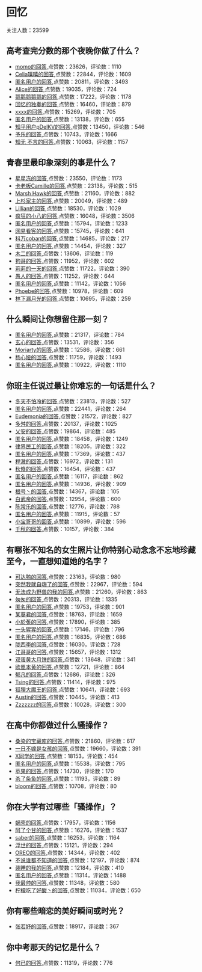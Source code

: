 #  回忆 
关注人数：23599
## 高考查完分数的那个夜晚你做了什么？
- [momo的回答](https://www.zhihu.com/question/307719606/answer/1854991345),点赞数：23626，评论数：1110
- [Celia嘻嘻的回答](https://www.zhihu.com/question/307719606/answer/1024685924),点赞数：22844，评论数：1609
- [匿名用户的回答](https://www.zhihu.com/question/307719606/answer/958905264),点赞数：20811，评论数：3493
- [Alice的回答](https://www.zhihu.com/question/307719606/answer/664271839),点赞数：19035，评论数：724
- [鹅鹅鹅鹅鹅的回答](https://www.zhihu.com/question/307719606/answer/642093525),点赞数：17222，评论数：1178
- [回忆的独奏的回答](https://www.zhihu.com/question/307719606/answer/690744989),点赞数：16460，评论数：879
- [xxxx的回答](https://www.zhihu.com/question/307719606/answer/582747514),点赞数：15269，评论数：705
- [匿名用户的回答](https://www.zhihu.com/question/307719606/answer/1455986224),点赞数：13138，评论数：655
- [知乎用户pDelKV的回答](https://www.zhihu.com/question/307719606/answer/-1991491137),点赞数：13450，评论数：546
- [予乐的回答](https://www.zhihu.com/question/307719606/answer/611329818),点赞数：10743，评论数：1666
- [知无 不言的回答](https://www.zhihu.com/question/307719606/answer/1159365519),点赞数：10063，评论数：1157
## 青春里最印象深刻的事是什么？
- [星星冻的回答](https://www.zhihu.com/question/267656742/answer/514172398),点赞数：23550，评论数：1173
- [卡老板Camille的回答](https://www.zhihu.com/question/267656742/answer/374774438),点赞数：23138，评论数：515
- [Marsh Hawk的回答](https://www.zhihu.com/question/267656742/answer/374795237),点赞数：21160，评论数：882
- [上杉家主的回答](https://www.zhihu.com/question/267656742/answer/401924296),点赞数：20049，评论数：489
- [Lillian的回答](https://www.zhihu.com/question/267656742/answer/414203691),点赞数：18530，评论数：1029
- [疯狂的小八的回答](https://www.zhihu.com/question/267656742/answer/374490676),点赞数：16048，评论数：3506
- [匿名用户的回答](https://www.zhihu.com/question/267656742/answer/515695081),点赞数：15794，评论数：1233
- [网易看客的回答](https://www.zhihu.com/question/267656742/answer/423705042),点赞数：15745，评论数：641
- [科万coban的回答](https://www.zhihu.com/question/267656742/answer/398762220),点赞数：14685，评论数：217
- [匿名用户的回答](https://www.zhihu.com/question/267656742/answer/372852176),点赞数：14454，评论数：327
- [木二的回答](https://www.zhihu.com/question/267656742/answer/374795210),点赞数：13606，评论数：119
- [狗哥的回答](https://www.zhihu.com/question/267656742/answer/397927722),点赞数：11952，评论数：602
- [莉莉的一天的回答](https://www.zhihu.com/question/267656742/answer/513869377),点赞数：11722，评论数：390
- [愚人的回答](https://www.zhihu.com/question/267656742/answer/372845948),点赞数：11252，评论数：644
- [匿名用户的回答](https://www.zhihu.com/question/267656742/answer/372901437),点赞数：11142，评论数：1056
- [Phoebe的回答](https://www.zhihu.com/question/267656742/answer/546838172),点赞数：10978，评论数：609
- [林下漏月光的回答](https://www.zhihu.com/question/267656742/answer/466272472),点赞数：10695，评论数：259
## 什么瞬间让你想留住那一刻？
- [匿名用户的回答](https://www.zhihu.com/question/59120465/answer/232793342),点赞数：21317，评论数：784
- [玄心的回答](https://www.zhihu.com/question/59120465/answer/-1933833670),点赞数：13531，评论数：356
- [Moriarty的回答](https://www.zhihu.com/question/59120465/answer/233846854),点赞数：12586，评论数：661
- [杨心娅的回答](https://www.zhihu.com/question/59120465/answer/243647049),点赞数：11759，评论数：1493
- [匿名用户的回答](https://www.zhihu.com/question/59120465/answer/236388705),点赞数：10922，评论数：1110
## 你班主任说过最让你难忘的一句话是什么？
- [冬天不怕冷的回答](https://www.zhihu.com/question/43527503/answer/-2078986559),点赞数：23813，评论数：527
- [匿名用户的回答](https://www.zhihu.com/question/43527503/answer/544281125),点赞数：22441，评论数：264
- [Eudemonia的回答](https://www.zhihu.com/question/43527503/answer/880368947),点赞数：21572，评论数：827
- [多舛的回答](https://www.zhihu.com/question/43527503/answer/426264079),点赞数：20137，评论数：1025
- [乂安的回答](https://www.zhihu.com/question/43527503/answer/440048004),点赞数：19864，评论数：485
- [匿名用户的回答](https://www.zhihu.com/question/43527503/answer/981950047),点赞数：18458，评论数：1249
- [律界民工的回答](https://www.zhihu.com/question/43527503/answer/1059045398),点赞数：18205，评论数：322
- [匿名用户的回答](https://www.zhihu.com/question/43527503/answer/396158751),点赞数：17369，评论数：437
- [程澈的回答](https://www.zhihu.com/question/43527503/answer/254142428),点赞数：16972，评论数：131
- [秋倏的回答](https://www.zhihu.com/question/43527503/answer/576439140),点赞数：16454，评论数：437
- [匿名用户的回答](https://www.zhihu.com/question/43527503/answer/431706991),点赞数：16117，评论数：862
- [匿名用户的回答](https://www.zhihu.com/question/43527503/answer/1138890610),点赞数：14936，评论数：909
- [根号丶的回答](https://www.zhihu.com/question/43527503/answer/496281087),点赞数：14367，评论数：105
- [白武帝的回答](https://www.zhihu.com/question/43527503/answer/1003635694),点赞数：12954，评论数：600
- [陈常乐的回答](https://www.zhihu.com/question/43527503/answer/422570000),点赞数：12776，评论数：788
- [匿名用户的回答](https://www.zhihu.com/question/43527503/answer/412912870),点赞数：11915，评论数：57
- [小宝哥哥的回答](https://www.zhihu.com/question/43527503/answer/525810406),点赞数：10899，评论数：596
- [千秋的回答](https://www.zhihu.com/question/43527503/answer/490233977),点赞数：10157，评论数：384
## 有哪张不知名的女生照片让你特别心动念念不忘地珍藏至今，一直想知道她的名字？
- [可达鸭的回答](https://www.zhihu.com/question/267460120/answer/353630733),点赞数：23163，评论数：980
- [突然我就自嗨了的回答](https://www.zhihu.com/question/267460120/answer/328076435),点赞数：22967，评论数：594
- [无法成为野兽的我的回答](https://www.zhihu.com/question/267460120/answer/345508787),点赞数：21260，评论数：863
- [匆匆的回答](https://www.zhihu.com/question/267460120/answer/328260290),点赞数：20313，评论数：1335
- [匿名用户的回答](https://www.zhihu.com/question/267460120/answer/330159273),点赞数：19753，评论数：901
- [某葵君的回答](https://www.zhihu.com/question/267460120/answer/328714544),点赞数：18763，评论数：1659
- [小於菟的回答](https://www.zhihu.com/question/267460120/answer/328396397),点赞数：17890，评论数：385
- [一头猩猩的回答](https://www.zhihu.com/question/267460120/answer/329039986),点赞数：17146，评论数：796
- [匿名用户的回答](https://www.zhihu.com/question/267460120/answer/335935327),点赞数：16835，评论数：686
- [陇西李的回答](https://www.zhihu.com/question/267460120/answer/328221617),点赞数：16030，评论数：728
- [江哥哥的回答](https://www.zhihu.com/question/267460120/answer/330812029),点赞数：15657，评论数：1312
- [双蛋黄大月饼的回答](https://www.zhihu.com/question/267460120/answer/328299469),点赞数：13648，评论数：341
- [欧凰本黄的回答](https://www.zhihu.com/question/267460120/answer/333879578),点赞数：12721，评论数：864
- [郁凡的回答](https://www.zhihu.com/question/267460120/answer/334867980),点赞数：12686，评论数：326
- [Tsing的回答](https://www.zhihu.com/question/267460120/answer/341249240),点赞数：11414，评论数：975
- [狐狸大魔王的回答](https://www.zhihu.com/question/267460120/answer/328386184),点赞数：10641，评论数：693
- [Austin的回答](https://www.zhihu.com/question/267460120/answer/328085490),点赞数：10445，评论数：413
- [Zzzzzzz的回答](https://www.zhihu.com/question/267460120/answer/342615896),点赞数：10028，评论数：300
## 在高中你都做过什么骚操作？
- [桑染的宝藏库的回答](https://www.zhihu.com/question/264206661/answer/318333940),点赞数：21860，评论数：617
- [一日不嫁是女孩的回答](https://www.zhihu.com/question/264206661/answer/864186765),点赞数：19660，评论数：391
- [X同学的回答](https://www.zhihu.com/question/264206661/answer/311065943),点赞数：18153，评论数：454
- [匿名用户的回答](https://www.zhihu.com/question/264206661/answer/532396462),点赞数：15538，评论数：795
- [苹果的回答](https://www.zhihu.com/question/264206661/answer/413970471),点赞数：14730，评论数：170
- [杀了条鱼的回答](https://www.zhihu.com/question/264206661/answer/296385655),点赞数：11193，评论数：89
- [bloom的回答](https://www.zhihu.com/question/264206661/answer/420106773),点赞数：10708，评论数：80
## 你在大学有过哪些「骚操作」？
- [蜗壳的回答](https://www.zhihu.com/question/65502685/answer/253973577),点赞数：17957，评论数：1156
- [阿了个甘的回答](https://www.zhihu.com/question/65502685/answer/259273578),点赞数：16276，评论数：1537
- [saber的回答](https://www.zhihu.com/question/65502685/answer/255370397),点赞数：16253，评论数：1164
- [浮世的回答](https://www.zhihu.com/question/65502685/answer/289379631),点赞数：15121，评论数：294
- [OREO的回答](https://www.zhihu.com/question/65502685/answer/255008810),点赞数：14344，评论数：402
- [不说谁都不知道的回答](https://www.zhihu.com/question/65502685/answer/256058334),点赞数：12197，评论数：874
- [装睡的我的回答](https://www.zhihu.com/question/65502685/answer/258874179),点赞数：12184，评论数：410
- [匿名用户的回答](https://www.zhihu.com/question/65502685/answer/257702373),点赞数：11314，评论数：1488
- [我最帅的回答](https://www.zhihu.com/question/65502685/answer/292520009),点赞数：11348，评论数：580
- [柠檬吃了好酸丶的回答](https://www.zhihu.com/question/65502685/answer/263532547),点赞数：11034，评论数：650
## 你有哪些暗恋的美好瞬间或时光？
- [张若妤的回答](https://www.zhihu.com/question/62257162/answer/-2093946043),点赞数：18917，评论数：367
## 你中考那天的记忆是什么？
- [何已的回答](https://www.zhihu.com/question/42523568/answer/734433035),点赞数：11319，评论数：776
